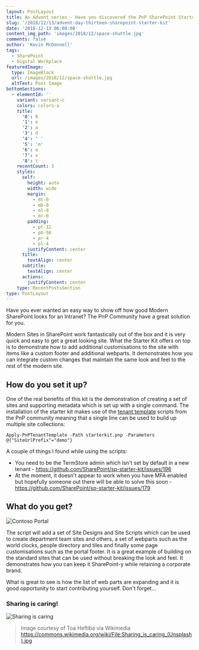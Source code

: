 ```yaml
---
layout: PostLayout
title: An Advent series - Have you discovered the PnP SharePoint Starter Kit
slug: '/2018/12/13/advent-day-thirteen-sharepoint-starter-kit'
date: '2018-12-13 06:00:00'
content_img_path: 'images/2018/12/space-shuttle.jpg'
comments: false
author: 'Kevin McDonnell'
tags:
  - SharePoint
  - Digital Workplace
featuredImage:
  type: ImageBlock
  url: /images/2018/12/space-shuttle.jpg
  altText: Post Image
bottomSections:
  - elementId: ''
    variant: variant-c
    colors: colors-a
    title:
      '0': R
      '1': e
      '2': a
      '3': d
      '4': ' '
      '5': 'n'
      '6': e
      '7': x
      '8': t
    recentCount: 3
    styles:
      self:
        height: auto
        width: wide
        margin:
          - mt-0
          - mb-0
          - ml-0
          - mr-0
        padding:
          - pt-12
          - pb-56
          - pr-4
          - pl-4
        justifyContent: center
      title:
        textAlign: center
      subtitle:
        textAlign: center
      actions:
        justifyContent: center
    type: RecentPostsSection
type: PostLayout
---
```


Have you ever wanted an easy way to show off how good Modern SharePoint looks for an Intranet? The PnP Community have a great solution for you.

Modern Sites in SharePoint work fantastically out of the box and it is very quick and easy to get a great looking site. What the Starter Kit offers on top is to demonstrate how to add additional customisations to the site with items like a custom footer and additional webparts. It demonstrates how you can integrate custom changes that maintain the same look and feel to the rest of the modern site.

## How do you set it up?

One of the real benefits of this kit is the demonstration of creating a set of sites and supporting metadata which is set up with a single command. The installation of the starter kit makes use of the [tenant template](https://docs.microsoft.com/en-us/powershell/module/sharepoint-pnp/apply-pnptenanttemplate?view=sharepoint-ps) scripts from the PnP community meaning that a single line can be used to build up multiple site collections:

`Apply-PnPTenantTemplate -Path starterkit.pnp -Parameters @{"SiteUrlPrefix"="demo"}`

A couple of things I found while using the scripts:

- You need to be the TermStore admin which isn't set by default in a new tenant - https://github.com/SharePoint/sp-starter-kit/issues/196
- At the moment, it doesn't appear to work when you have MFA enabled but hopefully someone out there will be able to solve this soon - https://github.com/SharePoint/sp-starter-kit/issues/179

## What do you get?

![Contoso Portal](/images/2018/12/ContosoElectronics.PNG)

The script will add a set of Site Designs and Site Scripts which can be used to create department team sites and others, a set of webparts such as the world clocks, people directory and tiles and finally some page customisations such as the portal footer. It is a great example of building on the standard sites that can be used without breaking the look and feel. It demonstrates how you can keep it SharePoint-y while retaining a corporate brand.

What is great to see is how the list of web parts are expanding and it is good opportunity to start contributing yourself. Don't forget...

### Sharing is caring!

![Sharing is caring](/images/2018/12/SharingIsCaring.jpg)

> Image courtesy of Toa Heftiba via Wikimedia https://commons.wikimedia.org/wiki/File:Sharing_is_caring_(Unsplash).jpg
